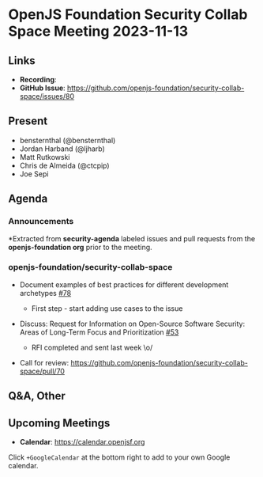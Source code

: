 # OpenJS Foundation Security Collab Space Meeting 2023-11-13

## Links

* **Recording**:
* **GitHub Issue**: https://github.com/openjs-foundation/security-collab-space/issues/80

## Present

* bensternthal (@bensternthal)
* Jordan Harband (@ljharb)
* Matt Rutkowski
* Chris de Almeida (@ctcpip)
* Joe Sepi

## Agenda

### Announcements

*Extracted from **security-agenda** labeled issues and pull requests from the **openjs-foundation org** prior to the meeting.

### openjs-foundation/security-collab-space

* Document examples of best practices for different development archetypes [#78](https://github.com/openjs-foundation/security-collab-space/issues/78)
  * First step - start adding use cases to the issue

* Discuss: Request for Information on Open-Source Software Security: Areas of Long-Term Focus and Prioritization [#53](https://github.com/openjs-foundation/security-collab-space/issues/53)
  * RFI completed and sent last week \o/

* Call for review: https://github.com/openjs-foundation/security-collab-space/pull/70

## Q&A, Other

## Upcoming Meetings

* **Calendar**: <https://calendar.openjsf.org>

Click `+GoogleCalendar` at the bottom right to add to your own Google calendar.
